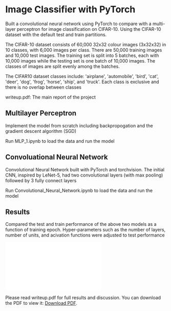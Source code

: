 # Image Classifier with PyTorch
Built a convolutional neural network using PyTorch to compare with a multi-layer perceptron for image classification on CIFAR-10. Using the CIFAR-10 dataset with the default test and train partitions.

The CIFAR-10 dataset consists of 60,000 32x32 colour images (3x32x32) in 10 classes, with 6,000 images per class. There are 50,000 training images and 10,000 test images. The training set is split into 5 batches, each with 10,000 images while the testing set is one batch of 10,000 images. The classes of images are split evenly among the batches.

The CIFAR10 dataset classes include: 'airplane', 'automobile', 'bird', 'cat', 'deer', 'dog', 'frog', 'horse', 'ship', and 'truck'. Each class is exclusive and there is no overlap between classes

writeup.pdf: The main report of the project

## Multilayer Perceptron
Implement the model from scratch including backpropogation and the gradient descent algorithm (SGD)

Run MLP_1.ipynb to load the data and run the model

## Convoluational Neural Network
Convolutional Neural Network built with PyTorch and torchvision. The initial CNN, inspired by LeNet-5, had two convolutional layers (with max pooling) followed by 3 fully connect layers

Run Convolutional_Neural_Network.ipynb to load the data and run the model

## Results
Compared the test and train performance of the above two models as a function of training epoch. Hyper-parameters such as the number of layers, number of units, and acivation functions were adjusted to test performance

<object data="writeup.pdf" type="application/pdf" width="700px" height="700px">
    <embed src="writeup.pdf">
        <p>Please read writeup.pdf for full results and discussion. You can download the PDF to view it: <a href="writeup.pdf">Download PDF</a>.</p>
    </embed>
</object>
